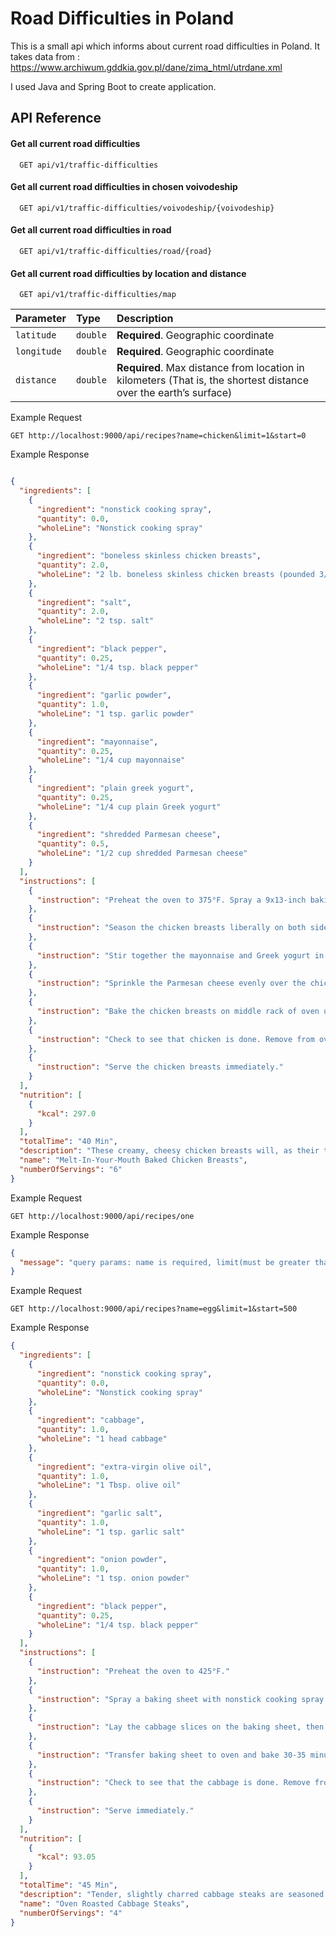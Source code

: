 # Road Difficulties in Poland

This is a small api which informs about current road difficulties in Poland. It takes data from :
https://www.archiwum.gddkia.gov.pl/dane/zima_html/utrdane.xml

I used
Java and Spring Boot to create application.
## API Reference

#### Get all current road difficulties

```http
  GET api/v1/traffic-difficulties
```

#### Get all current road difficulties in chosen voivodeship

```http
  GET api/v1/traffic-difficulties/voivodeship/{voivodeship}
```
#### Get all current road difficulties in road 
```http
  GET api/v1/traffic-difficulties/road/{road}
```
#### Get all current road difficulties by location and distance
```http
  GET api/v1/traffic-difficulties/map
```
| Parameter   | Type     | Description                                               |
|:------------|:---------|:----------------------------------------------------------|
| `latitude`  | `double` | **Required**.  Geographic coordinate                      |
| `longitude` | `double` | **Required**. Geographic coordinate                       |
| `distance`  | `double`  | **Required**. Max distance from location in kilometers (That is, the shortest distance over the earth’s surface) |

Example Request
```http 
GET http://localhost:9000/api/recipes?name=chicken&limit=1&start=0
```
Example Response
```json

{
  "ingredients": [
    {
      "ingredient": "nonstick cooking spray",
      "quantity": 0.0,
      "wholeLine": "Nonstick cooking spray"
    },
    {
      "ingredient": "boneless skinless chicken breasts",
      "quantity": 2.0,
      "wholeLine": "2 lb. boneless skinless chicken breasts (pounded 3/4” thick, approx. 4 breasts)"
    },
    {
      "ingredient": "salt",
      "quantity": 2.0,
      "wholeLine": "2 tsp. salt"
    },
    {
      "ingredient": "black pepper",
      "quantity": 0.25,
      "wholeLine": "1/4 tsp. black pepper"
    },
    {
      "ingredient": "garlic powder",
      "quantity": 1.0,
      "wholeLine": "1 tsp. garlic powder"
    },
    {
      "ingredient": "mayonnaise",
      "quantity": 0.25,
      "wholeLine": "1/4 cup mayonnaise"
    },
    {
      "ingredient": "plain greek yogurt",
      "quantity": 0.25,
      "wholeLine": "1/4 cup plain Greek yogurt"
    },
    {
      "ingredient": "shredded Parmesan cheese",
      "quantity": 0.5,
      "wholeLine": "1/2 cup shredded Parmesan cheese"
    }
  ],
  "instructions": [
    {
      "instruction": "Preheat the oven to 375°F. Spray a 9x13-inch baking dish with nonstick cooking spray."
    },
    {
      "instruction": "Season the chicken breasts liberally on both sides with the salt, pepper, and garlic powder. Arrange in a single layer in the prepared baking dish."
    },
    {
      "instruction": "Stir together the mayonnaise and Greek yogurt in a small bowl. Spread the mixture evenly over the tops of the chicken breasts."
    },
    {
      "instruction": "Sprinkle the Parmesan cheese evenly over the chicken breasts."
    },
    {
      "instruction": "Bake the chicken breasts on middle rack of oven until the cheese is melted and lightly browned, and the chicken has reached an internal temperature of 160°F, 25-30 minutes."
    },
    {
      "instruction": "Check to see that chicken is done. Remove from oven or add time as needed."
    },
    {
      "instruction": "Serve the chicken breasts immediately."
    }
  ],
  "nutrition": [
    {
      "kcal": 297.0
    }
  ],
  "totalTime": "40 Min",
  "description": "These creamy, cheesy chicken breasts will, as their title says, melt in your mouth. The recipe is a Yummly original created by [Sara Mellas](https://www.yummly.com/dish/author/Sara%20Mellas).",
  "name": "Melt-In-Your-Mouth Baked Chicken Breasts",
  "numberOfServings": "6"
}
```
Example Request
```http 
GET http://localhost:9000/api/recipes/one
```
Example Response
```json
{
  "message": "query params: name is required, limit(must be greater than 0) and start(must be greater than -1) are optional but limit + start must not be greater than 500"
}
```
Example Request
```http 
GET http://localhost:9000/api/recipes?name=egg&limit=1&start=500
```
Example Response
```json
{
  "ingredients": [
    {
      "ingredient": "nonstick cooking spray",
      "quantity": 0.0,
      "wholeLine": "Nonstick cooking spray"
    },
    {
      "ingredient": "cabbage",
      "quantity": 1.0,
      "wholeLine": "1 head cabbage"
    },
    {
      "ingredient": "extra-virgin olive oil",
      "quantity": 1.0,
      "wholeLine": "1 Tbsp. olive oil"
    },
    {
      "ingredient": "garlic salt",
      "quantity": 1.0,
      "wholeLine": "1 tsp. garlic salt"
    },
    {
      "ingredient": "onion powder",
      "quantity": 1.0,
      "wholeLine": "1 tsp. onion powder"
    },
    {
      "ingredient": "black pepper",
      "quantity": 0.25,
      "wholeLine": "1/4 tsp. black pepper"
    }
  ],
  "instructions": [
    {
      "instruction": "Preheat the oven to 425°F."
    },
    {
      "instruction": "Spray a baking sheet with nonstick cooking spray. Remove outer leaves from the cabbage and discard. Slice the stem (also called the core) from the cabbage and discard. Place cut-side down on the cutting board, then cut into 1-inch slices."
    },
    {
      "instruction": "Lay the cabbage slices on the baking sheet, then drizzle with the olive oil and sprinkle with the garlic salt, onion powder, salt, and pepper. Gently turn to coat both sides of cabbage with oil and spices. Spread slices out into a single layer."
    },
    {
      "instruction": "Transfer baking sheet to oven and bake 30-35 minutes, until cabbage is tender and slightly charred. "
    },
    {
      "instruction": "Check to see that the cabbage is done. Remove from oven or add time as needed."
    },
    {
      "instruction": "Serve immediately."
    }
  ],
  "nutrition": [
    {
      "kcal": 93.05
    }
  ],
  "totalTime": "45 Min",
  "description": "Tender, slightly charred cabbage steaks are seasoned with a savory blend of garlic and onion. The recipe is a Yummly original created by [Danielle Moore](https://www.yummly.com/dish/author/Danielle-Moore).",
  "name": "Oven Roasted Cabbage Steaks",
  "numberOfServings": "4"
}
```